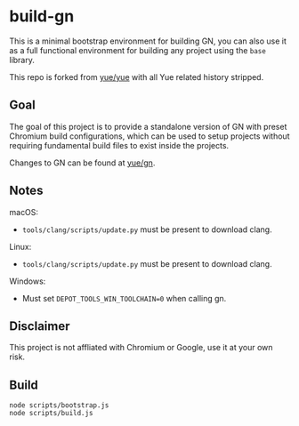 # build-gn

This is a minimal bootstrap environment for building GN, you can also use it
as a full functional environment for building any project using the `base`
library.

This repo is forked from [yue/yue](https://github.com/yue/yue) with all Yue
related history stripped.

## Goal

The goal of this project is to provide a standalone version of GN with preset
Chromium build configurations, which can be used to setup projects without
requiring fundamental build files to exist inside the projects.

Changes to GN can be found at [yue/gn](https://github.com/yue/gn).

## Notes

macOS:

* `tools/clang/scripts/update.py` must be present to download clang.

Linux:

* `tools/clang/scripts/update.py` must be present to download clang.

Windows:

* Must set `DEPOT_TOOLS_WIN_TOOLCHAIN=0` when calling gn.

## Disclaimer

This project is not affliated with Chromium or Google, use it at your own risk.

## Build

```
node scripts/bootstrap.js
node scripts/build.js
```

